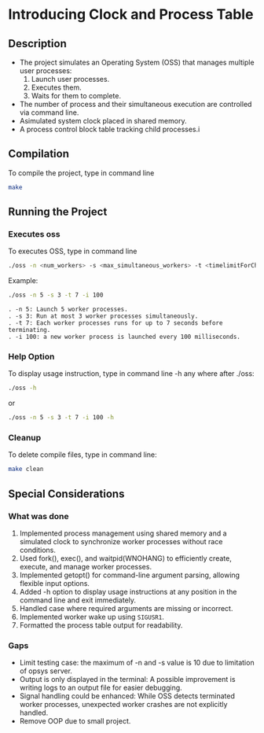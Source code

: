 # **Introducing Clock and Process Table**

## **Description**
- The project simulates an Operating System (OSS) that manages multiple user processes:
    1. Launch user processes.
    2. Executes them.
    3. Waits for them to complete.
- The number of process and their simultaneous execution are controlled via command line.
- Asimulated system clock placed in shared memory.
- A process control block table tracking child processes.i


## **Compilation**

To compile the project, type in command line

```sh
make
```

## **Running the Project**

### Executes oss

To executes OSS, type in command line

```sh
./oss -n <num_workers> -s <max_simultaneous_workers> -t <timelimitForChildren> -i <intervalInMsToLaunchChildren>
```

Example:

```sh
./oss -n 5 -s 3 -t 7 -i 100
```

```plaintext
. -n 5: Launch 5 worker processes.
. -s 3: Run at most 3 worker processes simultaneously.
. -t 7: Each worker processes runs for up to 7 seconds before terminating.
. -i 100: a new worker process is launched every 100 milliseconds.
```

### Help Option

To display usage instruction, type in command line -h any where after ./oss:

```sh
./oss -h
```

or

```sh
./oss -n 5 -s 3 -t 7 -i 100 -h
```

### Cleanup

To delete compile files, type in command line:

```sh
make clean
```

## Special Considerations

### What was done

1. Implemented process management using shared memory and a simulated clock to synchronize worker processes without
race conditions.
2. Used fork(), exec(), and waitpid(WNOHANG) to efficiently create, execute, and manage worker processes.
3. Implemented getopt() for command-line argument parsing, allowing flexible input options.
4. Added -h option to display usage instructions at any position in the command line and exit immediately.
5. Handled case where required arguments are missing or incorrect.
6. Implemented worker wake up using `SIGUSR1`.
7. Formatted the process table output for readability.

### Gaps

- Limit testing case: the maximum of  -n and -s value is 10 due to limitation of opsys server.
- Output is only displayed in the terminal: A possible improvement is writing logs to an output file for easier debugging.
- Signal handling could be enhanced: While OSS detects terminated worker processes, unexpected worker crashes are not explicitly handled.
- Remove OOP due to small project.
